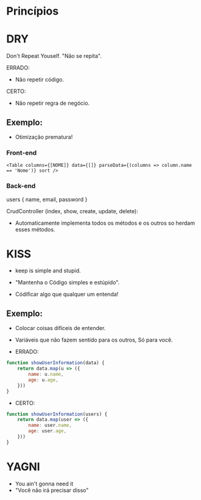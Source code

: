 # Princípios

# DRY

Don't Repeat Youself.
"Não se repita".

ERRADO: 
- Não repetir código.

CERTO: 
- Não repetir regra de negócio.

## Exemplo: 

- Otimização prematura!

### Front-end

```<Table columns={[NOME]} data={[]} parseData={(columns => column.name == 'Nome')} sort />```

### Back-end

users {
    name,
    email,
    password
}

CrudController (index, show, create, update, delete):

- Automaticamente implementa todos os métodos e os outros so herdam esses métodos.

# KISS

- keep is simple and stupid.
- "Mantenha o Código simples e estúpido".

- Códificar algo que qualquer um entenda!

## Exemplo:

- Colocar coisas difíceis de entender. 
- Variáveis que não fazem sentido para os outros, Só para você.

- ERRADO:

```js
function showUserInformation(data) {
    return data.map(u => ({
        name: u.name,
        age: u.age,
    }))
}
```
- CERTO:

```js
function showUserInformation(users) {
    return data.map(user => ({
        name: user.name,
        age: user.age,
    }))
}
```

# YAGNI

- You ain't gonna need it
- "Você não irá precisar disso"
